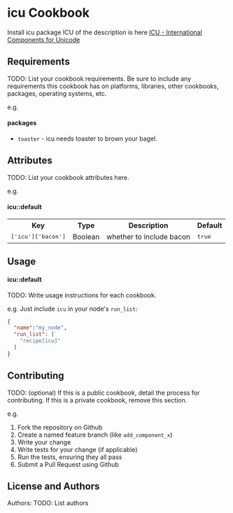 icu Cookbook
============
Install icu package
ICU of the description is here [ICU - International Components for Unicode](http://site.icu-project.org)

Requirements
------------
TODO: List your cookbook requirements. Be sure to include any requirements this cookbook has on platforms, libraries, other cookbooks, packages, operating systems, etc.

e.g.
#### packages
- `toaster` - icu needs toaster to brown your bagel.

Attributes
----------
TODO: List your cookbook attributes here.

e.g.
#### icu::default
<table>
  <tr>
    <th>Key</th>
    <th>Type</th>
    <th>Description</th>
    <th>Default</th>
  </tr>
  <tr>
    <td><tt>['icu']['bacon']</tt></td>
    <td>Boolean</td>
    <td>whether to include bacon</td>
    <td><tt>true</tt></td>
  </tr>
</table>

Usage
-----
#### icu::default
TODO: Write usage instructions for each cookbook.

e.g.
Just include `icu` in your node's `run_list`:

```json
{
  "name":"my_node",
  "run_list": [
    "recipe[icu]"
  ]
}
```

Contributing
------------
TODO: (optional) If this is a public cookbook, detail the process for contributing. If this is a private cookbook, remove this section.

e.g.
1. Fork the repository on Github
2. Create a named feature branch (like `add_component_x`)
3. Write your change
4. Write tests for your change (if applicable)
5. Run the tests, ensuring they all pass
6. Submit a Pull Request using Github

License and Authors
-------------------
Authors: TODO: List authors
